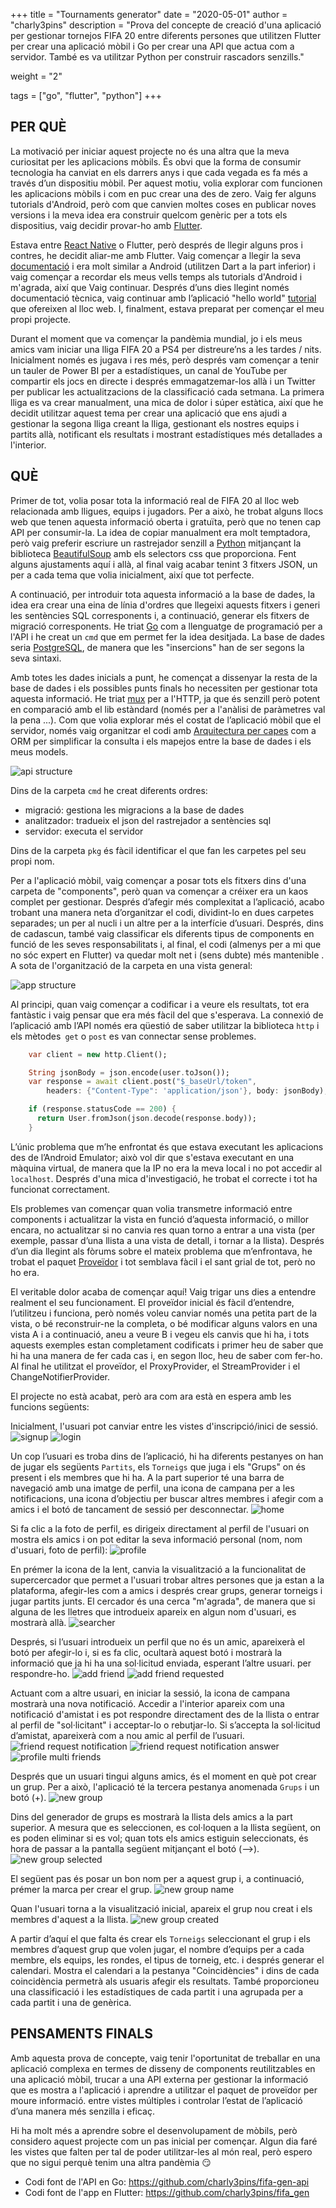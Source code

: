 +++
title = "Tournaments generator"
date = "2020-05-01"
author = "charly3pins"
description = "Prova del concepte de creació d'una aplicació per gestionar tornejos FIFA 20 entre diferents persones que utilitzen Flutter per crear una aplicació mòbil i Go per crear una API que actua com a servidor. També es va utilitzar Python per construir rascadors senzills."

weight = "2"

tags = ["go", "flutter", "python"]
+++
## PER QUÈ

La motivació per iniciar aquest projecte no és una altra que la meva curiositat per les aplicacions mòbils. És obvi que la forma de consumir tecnologia ha canviat en els darrers anys i que cada vegada es fa més a través d’un dispositiu mòbil. Per aquest motiu, volia explorar com funcionen les aplicacions mòbils i com en puc crear una des de zero.
Vaig fer alguns tutorials d'Android, però com que canvien moltes coses en publicar noves versions i la meva idea era construir quelcom genèric per a tots els dispositius, vaig decidir provar-ho amb [Flutter](https://flutter.dev/).

Estava entre [React Native](https://reactnative.dev/) o Flutter, però després de llegir alguns pros i contres, he decidit aliar-me amb Flutter. Vaig començar a llegir la seva [documentació](https://flutter.dev/docs) i era molt similar a Android (utilitzen Dart a la part inferior) i vaig començar a recordar els meus vells temps als tutorials d'Android i m'agrada, així que Vaig continuar. Després d’uns dies llegint només documentació tècnica, vaig continuar amb l’aplicació "hello world" [tutorial](https://flutter.dev/docs/get-started/codelab) que ofereixen al lloc web. I, finalment, estava preparat per començar el meu propi projecte.

Durant el moment que va començar la pandèmia mundial, jo i els meus amics vam iniciar una lliga FIFA 20 a PS4 per distreure’ns a les tardes / nits. Inicialment només es jugava i res més, però després vam començar a tenir un tauler de Power BI per a estadístiques, un canal de YouTube per compartir els jocs en directe i després emmagatzemar-los allà i un Twitter per publicar les actualitzacions de la classificació cada setmana. La primera lliga es va crear manualment, una mica de dolor i súper estàtica, així que he decidit utilitzar aquest tema per crear una aplicació que ens ajudi a gestionar la segona lliga creant la lliga, gestionant els nostres equips i partits allà, notificant els resultats i mostrant estadístiques més detallades a l'interior.

## QUÈ

Primer de tot, volia posar tota la informació real de FIFA 20 al lloc web relacionada amb lligues, equips i jugadors. Per a això, he trobat alguns llocs web que tenen aquesta informació oberta i gratuïta, però que no tenen cap API per consumir-la. La idea de copiar manualment era molt temptadora, però vaig preferir escriure un rastrejador senzill a [Python](https://www.python.org/) mitjançant la biblioteca [BeautifulSoup](https://www.crummy.com/software/BeautifulSoup/bs4/doc/#css-selectors) amb els selectors css que proporciona. Fent alguns ajustaments aquí i allà, al final vaig acabar tenint 3 fitxers JSON, un per a cada tema que volia inicialment, així que tot perfecte.

A continuació, per introduir tota aquesta informació a la base de dades, la idea era crear una eina de línia d'ordres que llegeixi aquests fitxers i generi les sentències SQL corresponents i, a continuació, generar els fitxers de migració corresponents.
He triat [Go](https://golang.org/) com a llenguatge de programació per a l'API i he creat un `cmd` que em permet fer la idea desitjada. La base de dades seria [PostgreSQL](https://www.postgresql.org/), de manera que les "insercions" han de ser segons la seva sintaxi.

Amb totes les dades inicials a punt, he començat a dissenyar la resta de la base de dades i els possibles punts finals ho necessiten per gestionar tota aquesta informació. He triat [mux](https://github.com/gorilla/mux) per a l'HTTP, ja que és senzill però potent en comparació amb el lib estàndard (només per a l'anàlisi de paràmetres val la pena ...). Com que volia explorar més el costat de l’aplicació mòbil que el servidor, només vaig organitzar el codi amb [Arquitectura per capes](https://www.oreilly.com/library/view/software-architecture-patterns/9781491971437/ch01.html) com a ORM per simplificar la consulta i els mapejos entre la base de dades i els meus models.

![api structure](/images/code/tournaments-generator/api-structure.jpeg)

Dins de la carpeta `cmd` he creat diferents ordres:
- migració: gestiona les migracions a la base de dades
- analitzador: tradueix el json del rastrejador a sentències sql
- servidor: executa el servidor

Dins de la carpeta `pkg` és fàcil identificar el que fan les carpetes pel seu propi nom.

Per a l'aplicació mòbil, vaig començar a posar tots els fitxers dins d'una carpeta de "components", però quan va començar a créixer era un kaos complet per gestionar. Després d’afegir més complexitat a l’aplicació, acabo trobant una manera neta d’organitzar el codi, dividint-lo en dues carpetes separades; un per al nucli i un altre per a la interfície d’usuari. Després, dins de cadascun, també vaig classificar els diferents tipus de components en funció de les seves responsabilitats i, al final, el codi (almenys per a mi que no sóc expert en Flutter) va quedar molt net i (sens dubte) més mantenible . A sota de l'organització de la carpeta en una vista general:

![app structure](/images/code/tournaments-generator/app-structure.jpeg)

Al principi, quan vaig començar a codificar i a veure els resultats, tot era fantàstic i vaig pensar que era més fàcil del que s'esperava. La connexió de l’aplicació amb l’API només era qüestió de saber utilitzar la biblioteca `http` i els mètodes` get` o `post` es van connectar sense problemes.

```dart
    var client = new http.Client();

    String jsonBody = json.encode(user.toJson());
    var response = await client.post("$_baseUrl/token",
        headers: {"Content-Type": 'application/json'}, body: jsonBody);

    if (response.statusCode == 200) {
      return User.fromJson(json.decode(response.body));
    }
```

L’únic problema que m’he enfrontat és que estava executant les aplicacions des de l’Android Emulator; això vol dir que s'estava executant en una màquina virtual, de manera que la IP no era la meva local i no pot accedir al `localhost`. Després d'una mica d'investigació, he trobat el correcte i tot ha funcionat correctament.

Els problemes van començar quan volia transmetre informació entre components i actualitzar la vista en funció d’aquesta informació, o millor encara, no actualitzar si no canvia res quan torno a entrar a una vista (per exemple, passar d’una llista a una vista de detall, i tornar a la llista). Després d’un dia llegint als fòrums sobre el mateix problema que m’enfrontava, he trobat el paquet [Proveïdor](https://pub.dev/packages/provider) i tot semblava fàcil i el sant grial de tot, però no ho era.

El veritable dolor acaba de començar aquí! Vaig trigar uns dies a entendre realment el seu funcionament. El proveïdor inicial és fàcil d’entendre, l’utilitzeu i funciona, però només voleu canviar només una petita part de la vista, o bé reconstruir-ne la completa, o bé modificar alguns valors en una vista A i a continuació, aneu a veure B i vegeu els canvis que hi ha, i tots aquests exemples estan completament codificats i primer heu de saber que hi ha una manera de fer cada cas i, en segon lloc, heu de saber com fer-ho. Al final he utilitzat el proveïdor, el ProxyProvider, el StreamProvider i el ChangeNotifierProvider.

El projecte no està acabat, però ara com ara està en espera amb les funcions següents:

Inicialment, l'usuari pot canviar entre les vistes d'inscripció/inici de sessió.
![signup](/images/code/tournaments-generator/signup.png)
![login](/images/code/tournaments-generator/login.png)

Un cop l’usuari es troba dins de l’aplicació, hi ha diferents pestanyes on han de jugar els següents `Partits`, els `Torneigs` que juga i els "Grups" on és present i els membres que hi ha. A la part superior té una barra de navegació amb una imatge de perfil, una icona de campana per a les notificacions, una icona d’objectiu per buscar altres membres i afegir com a amics i el botó de tancament de sessió per desconnectar.
![home](/images/code/tournaments-generator/home.png)

Si fa clic a la foto de perfil, es dirigeix directament al perfil de l'usuari on mostra els amics i on pot editar la seva informació personal (nom, nom d'usuari, foto de perfil):
![profile](/images/code/tournaments-generator/profile.png)

En prémer la icona de la lent, canvia la visualització a la funcionalitat de supercercador que permet a l'usuari trobar altres persones que ja estan a la plataforma, afegir-les com a amics i després crear grups, generar torneigs i jugar partits junts. El cercador és una cerca "m'agrada", de manera que si alguna de les lletres que introdueix apareix en algun nom d'usuari, es mostrarà allà.
![searcher](/images/code/tournaments-generator/searcher.png)

Després, si l’usuari introdueix un perfil que no és un amic, apareixerà el botó per afegir-lo i, si es fa clic, ocultarà aquest botó i mostrarà la informació que ja hi ha una sol·licitud enviada, esperant l’altre usuari. per respondre-ho.
![add friend](/images/code/tournaments-generator/add-friend.png)
![add friend requested](/images/code/tournaments-generator/add-friend-requested.png)

Actuant com a altre usuari, en iniciar la sessió, la icona de campana mostrarà una nova notificació. Accedir a l'interior apareix com una notificació d'amistat i es pot respondre directament des de la llista o entrar al perfil de "sol·licitant" i acceptar-lo o rebutjar-lo. Si s’accepta la sol·licitud d’amistat, apareixerà com a nou amic al perfil de l’usuari.
![friend request notification](/images/code/tournaments-generator/friend-request-notification.png)
![friend request notification answer](/images/code/tournaments-generator/friend-request-notification-answer.png)
![profile multi friends](/images/code/tournaments-generator/profile-multifriends.png)

Després que un usuari tingui alguns amics, és el moment en què pot crear un grup. Per a això, l'aplicació té la tercera pestanya anomenada `Grups` i un botó (+).
![new group](/images/code/tournaments-generator/new-group.png)

Dins del generador de grups es mostrarà la llista dels amics a la part superior. A mesura que es seleccionen, es col·loquen a la llista següent, on es poden eliminar si es vol; quan tots els amics estiguin seleccionats, és hora de passar a la pantalla següent mitjançant el botó (-->).
![new group selected](/images/code/tournaments-generator/new-group-selected.png)

El següent pas és posar un bon nom per a aquest grup i, a continuació, prémer la marca per crear el grup.
![new group name](/images/code/tournaments-generator/new-group-name.png)

Quan l'usuari torna a la visualització inicial, apareix el grup nou creat i els membres d'aquest a la llista.
![new group created](/images/code/tournaments-generator/new-group-created.png)

A partir d’aquí el que falta és crear els `Torneigs` seleccionant el grup i els membres d’aquest grup que volen jugar, el nombre d’equips per a cada membre, els equips, les rondes, el tipus de torneig, etc. i després generar el calendari. Mostra el calendari a la pestanya "Coincidències" i dins de cada coincidència permetrà als usuaris afegir els resultats. També proporcioneu una classificació i les estadístiques de cada partit i una agrupada per a cada partit i una de genèrica.

## PENSAMENTS FINALS

Amb aquesta prova de concepte, vaig tenir l'oportunitat de treballar en una aplicació complexa en termes de disseny de components reutilitzables en una aplicació mòbil, trucar a una API externa per gestionar la informació que es mostra a l'aplicació i aprendre a utilitzar el paquet de proveïdor per moure informació. entre vistes múltiples i controlar l’estat de l’aplicació d’una manera més senzilla i eficaç.

Hi ha molt més a aprendre sobre el desenvolupament de mòbils, però considero aquest projecte com un pas inicial per començar. Algun dia faré les vistes que falten per tal de poder utilitzar-les al món real, però espero que no sigui perquè tenim una altra pandèmia 😏

- Codi font de l'API en Go: https://github.com/charly3pins/fifa-gen-api
- Codi font de l'app en Flutter: https://github.com/charly3pins/fifa_gen